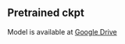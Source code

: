 ## Pretrained ckpt

Model is available at [Google Drive](https://drive.google.com/file/d/1fD5YkXXftujWQASwIfZ_tOEvgPN1AQje/view?usp=sharing)

